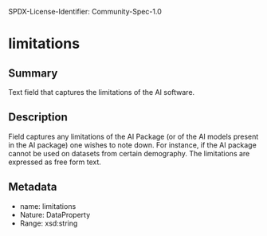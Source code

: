 SPDX-License-Identifier: Community-Spec-1.0

# limitations

## Summary

Text field that captures the limitations of the AI software.

## Description

Field captures any limitations of the AI Package (or of the AI models present in the AI package) one wishes to note down. For instance, if the AI package cannot be used on datasets from certain demography. The limitations are expressed as free form text.

## Metadata

- name: limitations
- Nature: DataProperty
- Range: xsd:string
